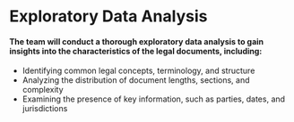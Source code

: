 
# Exploratory Data Analysis

#### The team will conduct a thorough exploratory data analysis to gain insights into the characteristics of the legal documents, including:
- Identifying common legal concepts, terminology, and structure
- Analyzing the distribution of document lengths, sections, and complexity
- Examining the presence of key information, such as parties, dates, and jurisdictions

